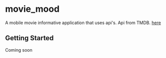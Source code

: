 # movie_mood

A mobile movie informative application that uses api's.
Api from TMDB. [here](https://www.themoviedb.org/)

## Getting Started

Coming soon
